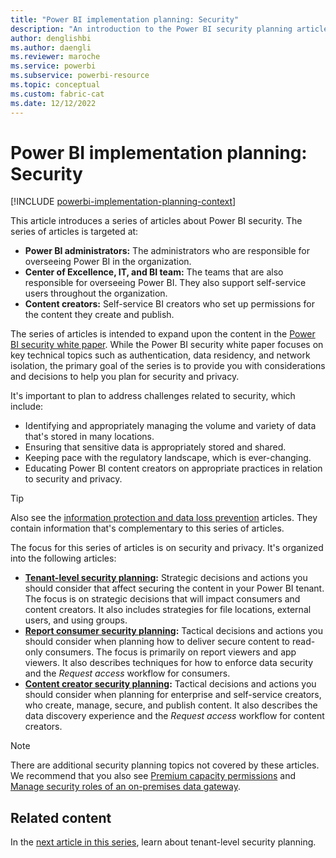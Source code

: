 ```yaml
---
title: "Power BI implementation planning: Security"
description: "An introduction to the Power BI security planning articles."
author: denglishbi
ms.author: daengli
ms.reviewer: maroche
ms.service: powerbi
ms.subservice: powerbi-resource
ms.topic: conceptual
ms.custom: fabric-cat
ms.date: 12/12/2022
---
```


# Power BI implementation planning: Security

[!INCLUDE [powerbi-implementation-planning-context](includes/powerbi-implementation-planning-context.md)]

This article introduces a series of articles about Power BI security. The series of articles is targeted at:

- **Power BI administrators:** The administrators who are responsible for overseeing Power BI in the organization.
- **Center of Excellence, IT, and BI team:** The teams that are also responsible for overseeing Power BI. They also support self-service users throughout the organization.
- **Content creators:** Self-service BI creators who set up permissions for the content they create and publish.

The series of articles is intended to expand upon the content in the [Power BI security white paper](whitepaper-powerbi-security.md). While the Power BI security white paper focuses on key technical topics such as authentication, data residency, and network isolation, the primary goal of the series is to provide you with considerations and decisions to help you plan for security and privacy.

It's important to plan to address challenges related to security, which include:

- Identifying and appropriately managing the volume and variety of data that's stored in many locations.
- Ensuring that sensitive data is appropriately stored and shared.
- Keeping pace with the regulatory landscape, which is ever-changing.
- Educating Power BI content creators on appropriate practices in relation to security and privacy.

> [!TIP]
> Also see the [information protection and data loss prevention](powerbi-implementation-planning-info-protection-data-loss-prevention-overview.md) articles. They contain information that's complementary to this series of articles.

The focus for this series of articles is on security and privacy. It's organized into the following articles:

- **[Tenant-level security planning](powerbi-implementation-planning-security-tenant-level-planning.md):** Strategic decisions and actions you should consider that affect securing the content in your Power BI tenant. The focus is on strategic decisions that will impact consumers and content creators. It also includes strategies for file locations, external users, and using groups.
- **[Report consumer security planning](powerbi-implementation-planning-security-report-consumer-planning.md):** Tactical decisions and actions you should consider when planning how to deliver secure content to read-only consumers. The focus is primarily on report viewers and app viewers. It also describes techniques for how to enforce data security and the *Request access* workflow for consumers.
- **[Content creator security planning](powerbi-implementation-planning-security-content-creator-planning.md):** Tactical decisions and actions you should consider when planning for enterprise and self-service creators, who create, manage, secure, and publish content. It also describes the data discovery experience and the *Request access* workflow for content creators.

> [!NOTE]
> There are additional security planning topics not covered by these articles. We recommend that you also see [Premium capacity permissions](/power-bi/enterprise/service-admin-premium-manage#manage-user-permissions) and [Manage security roles of an on-premises data gateway](/data-integration/gateway/manage-security-roles).

## Related content

In the [next article in this series](powerbi-implementation-planning-security-tenant-level-planning.md), learn about tenant-level security planning.
